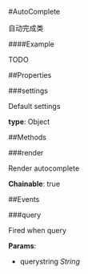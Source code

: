 #AutoComplete

自动完成类

####Example


TODO


##Properties

###settings

Default settings

**type**: Object

##Methods

###render

Render autocomplete

**Chainable**: true

##Events

###query

Fired when query

**Params**:  
*   querystring _String_



